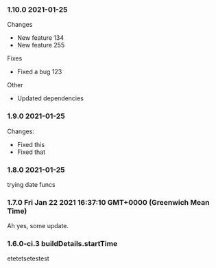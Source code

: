 ### 1.10.0 2021-01-25

Changes

- New feature 134
- New feature 255

Fixes

- Fixed a bug 123

Other

- Updated dependencies


### 1.9.0 2021-01-25

Changes:

- Fixed this
- Fixed that

### 1.8.0 2021-01-25

trying date funcs
### 1.7.0 Fri Jan 22 2021 16:37:10 GMT+0000 (Greenwich Mean Time)
Ah yes, some update.
### 1.6.0-ci.3 buildDetails.startTime
etetetsetestest
